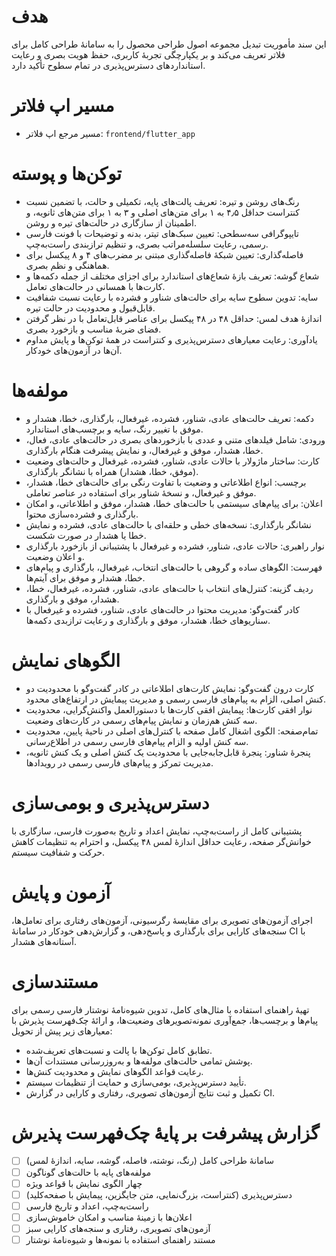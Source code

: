 # هدف
این سند مأموریت تبدیل مجموعه اصول طراحی محصول را به سامانهٔ طراحی کامل برای فلاتر تعریف می‌کند و بر یکپارچگی تجربهٔ کاربری، حفظ هویت بصری و رعایت استانداردهای دسترس‌پذیری در تمام سطوح تأکید دارد.

# مسیر اپ فلاتر
- مسیر مرجع اپ فلاتر: `frontend/flutter_app`

# توکن‌ها و پوسته
- رنگ‌های روشن و تیره: تعریف پالت‌های پایه، تکمیلی و حالت، با تضمین نسبت کنتراست حداقل ۴٫۵ به ۱ برای متن‌های اصلی و ۳ به ۱ برای متن‌های ثانویه، و اطمینان از سازگاری در حالت‌های تیره و روشن.
- تایپوگرافی سه‌سطحی: تعیین سبک‌های تیتر، بدنه و توضیحات با فونت فارسی رسمی، رعایت سلسله‌مراتب بصری، و تنظیم ترازبندی راست‌به‌چپ.
- فاصله‌گذاری: تعیین شبکهٔ فاصله‌گذاری مبتنی بر مضرب‌های ۴ و ۸ پیکسل برای هماهنگی و نظم بصری.
- شعاع گوشه: تعریف بازهٔ شعاع‌های استاندارد برای اجزای مختلف از جمله دکمه‌ها و کارت‌ها با همسانی در حالت‌های تعامل.
- سایه: تدوین سطوح سایه برای حالت‌های شناور و فشرده با رعایت نسبت شفافیت قابل‌قبول و محدودیت در حالت تیره.
- اندازهٔ هدف لمس: حداقل ۴۸ در ۴۸ پیکسل برای عناصر قابل‌تعامل با در نظر گرفتن فضای ضربهٔ مناسب و بازخورد بصری.
- یادآوری: رعایت معیارهای دسترس‌پذیری و کنتراست در همهٔ توکن‌ها و پایش مداوم آن‌ها در آزمون‌های خودکار.

# مولفه‌ها
- دکمه: تعریف حالت‌های عادی، شناور، فشرده، غیرفعال، بارگذاری، خطا، هشدار و موفق با تغییر رنگ، سایه و برچسب‌های استاندارد.
- ورودی: شامل فیلدهای متنی و عددی با بازخوردهای بصری در حالت‌های عادی، فعال، خطا، هشدار، موفق و غیرفعال، و نمایش پیشرفت هنگام بارگذاری.
- کارت: ساختار ماژولار با حالات عادی، شناور، فشرده، غیرفعال و حالت‌های وضعیت (موفق، خطا، هشدار) همراه با نشانگر بارگذاری.
- برچسب: انواع اطلاعاتی و وضعیت با تفاوت رنگی برای حالت‌های خطا، هشدار، موفق و غیرفعال، و نسخهٔ شناور برای استفاده در عناصر تعاملی.
- اعلان: برای پیام‌های سیستمی با حالت‌های خطا، هشدار، موفق و اطلاعاتی، و امکان بارگذاری و فشرده‌سازی محتوا.
- نشانگر بارگذاری: نسخه‌های خطی و حلقه‌ای با حالت‌های عادی، فشرده و نمایش خطا یا هشدار در صورت شکست.
- نوار راهبری: حالات عادی، شناور، فشرده و غیرفعال با پشتیبانی از بازخورد بارگذاری و اعلان وضعیت.
- فهرست: الگوهای ساده و گروهی با حالت‌های انتخاب، غیرفعال، بارگذاری و پیام‌های خطا، هشدار و موفق برای آیتم‌ها.
- ردیف گزینه: کنترل‌های انتخاب با حالت‌های عادی، شناور، فشرده، غیرفعال، خطا، هشدار، موفق و بارگذاری.
- کادر گفت‌وگو: مدیریت محتوا در حالت‌های عادی، شناور، فشرده و غیرفعال با سناریوهای خطا، هشدار، موفق و بارگذاری و رعایت ترازبدی دکمه‌ها.

# الگوهای نمایش
- کارت درون گفت‌وگو: نمایش کارت‌های اطلاعاتی در کادر گفت‌وگو با محدودیت دو کنش اصلی، الزام به پیام‌های فارسی رسمی و مدیریت پیمایش در ارتفاع‌های محدود.
- نوار افقی کارت‌ها: پیمایش افقی کارت‌ها با دستورالعمل واکنش‌گرایی، محدودیت سه کنش هم‌زمان و نمایش پیام‌های رسمی در کارت‌های وضعیت.
- تمام‌صفحه: الگوی اشغال کامل صفحه با کنترل‌های اصلی در ناحیهٔ پایین، محدودیت سه کنش اولیه و الزام پیام‌های فارسی رسمی در اطلاع‌رسانی.
- پنجرهٔ شناور: پنجرهٔ قابل‌جابه‌جایی با محدودیت یک کنش اصلی و یک کنش ثانویه، مدیریت تمرکز و پیام‌های فارسی رسمی در رویدادها.

# دسترس‌پذیری و بومی‌سازی
پشتیبانی کامل از راست‌به‌چپ، نمایش اعداد و تاریخ به‌صورت فارسی، سازگاری با خوانش‌گر صفحه، رعایت حداقل اندازهٔ لمس ۴۸ پیکسل، و احترام به تنظیمات کاهش حرکت و شفافیت سیستم.

# آزمون و پایش
اجرای آزمون‌های تصویری برای مقایسهٔ رگرسیونی، آزمون‌های رفتاری برای تعامل‌ها، سنجه‌های کارایی برای بارگذاری و پاسخ‌دهی، و گزارش‌دهی خودکار در سامانهٔ CI با آستانه‌های هشدار.

# مستندسازی
تهیهٔ راهنمای استفاده با مثال‌های کامل، تدوین شیوه‌نامهٔ نوشتار فارسی رسمی برای پیام‌ها و برچسب‌ها، جمع‌آوری نمونه‌تصویرهای وضعیت‌ها، و ارائهٔ چک‌فهرست پذیرش با معیارهای زیر پیش از تحویل:
- تطابق کامل توکن‌ها با پالت و نسبت‌های تعریف‌شده.
- پوشش تمامی حالت‌های مولفه‌ها و به‌روزرسانی مستندات آن‌ها.
- رعایت قواعد الگوهای نمایش و محدودیت کنش‌ها.
- تأیید دسترس‌پذیری، بومی‌سازی و حمایت از تنظیمات سیستم.
- تکمیل و ثبت نتایج آزمون‌های تصویری، رفتاری و کارایی در گزارش CI.

# گزارش پیشرفت بر پایهٔ چک‌فهرست پذیرش
- [ ] سامانهٔ طراحی کامل (رنگ، نوشته، فاصله، گوشه، سایه، اندازهٔ لمس)
- [ ] مولفه‌های پایه با حالت‌های گوناگون
- [ ] چهار الگوی نمایش با قواعد ویژه
- [ ] دسترس‌پذیری (کنتراست، بزرگ‌نمایی، متن جایگزین، پیمایش با صفحه‌کلید)
- [ ] راست‌به‌چپ، اعداد و تاریخ فارسی
- [ ] اعلان‌ها با زمینهٔ مناسب و امکان خاموش‌سازی
- [ ] آزمون‌های تصویری، رفتاری و سنجه‌های کارایی سبز
- [ ] مستند راهنمای استفاده با نمونه‌ها و شیوه‌نامهٔ نوشتار
